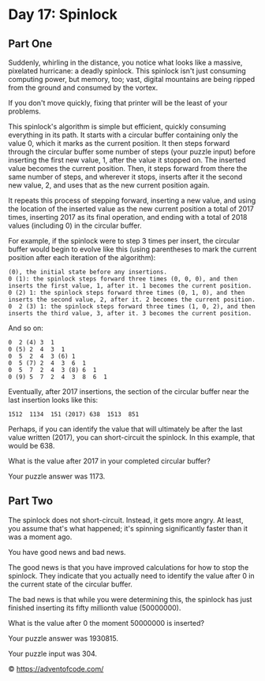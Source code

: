 # Day 17: Spinlock

## Part One

Suddenly, whirling in the distance, you notice what looks like a massive, pixelated hurricane: a deadly spinlock. This spinlock isn't just consuming computing power, but memory, too; vast, digital mountains are being ripped from the ground and consumed by the vortex.

If you don't move quickly, fixing that printer will be the least of your problems.

This spinlock's algorithm is simple but efficient, quickly consuming everything in its path. It starts with a circular buffer containing only the value 0, which it marks as the current position. It then steps forward through the circular buffer some number of steps (your puzzle input) before inserting the first new value, 1, after the value it stopped on. The inserted value becomes the current position. Then, it steps forward from there the same number of steps, and wherever it stops, inserts after it the second new value, 2, and uses that as the new current position again.

It repeats this process of stepping forward, inserting a new value, and using the location of the inserted value as the new current position a total of 2017 times, inserting 2017 as its final operation, and ending with a total of 2018 values (including 0) in the circular buffer.

For example, if the spinlock were to step 3 times per insert, the circular buffer would begin to evolve like this (using parentheses to mark the current position after each iteration of the algorithm):

```
(0), the initial state before any insertions.
0 (1): the spinlock steps forward three times (0, 0, 0), and then inserts the first value, 1, after it. 1 becomes the current position.
0 (2) 1: the spinlock steps forward three times (0, 1, 0), and then inserts the second value, 2, after it. 2 becomes the current position.
0  2 (3) 1: the spinlock steps forward three times (1, 0, 2), and then inserts the third value, 3, after it. 3 becomes the current position.
```

And so on:

```
0  2 (4) 3  1
0 (5) 2  4  3  1
0  5  2  4  3 (6) 1
0  5 (7) 2  4  3  6  1
0  5  7  2  4  3 (8) 6  1
0 (9) 5  7  2  4  3  8  6  1
```

Eventually, after 2017 insertions, the section of the circular buffer near the last insertion looks like this:

```
1512  1134  151 (2017) 638  1513  851
```

Perhaps, if you can identify the value that will ultimately be after the last value written (2017), you can short-circuit the spinlock. In this example, that would be 638.

What is the value after 2017 in your completed circular buffer?

Your puzzle answer was 1173.

## Part Two

The spinlock does not short-circuit. Instead, it gets more angry. At least, you assume that's what happened; it's spinning significantly faster than it was a moment ago.

You have good news and bad news.

The good news is that you have improved calculations for how to stop the spinlock. They indicate that you actually need to identify the value after 0 in the current state of the circular buffer.

The bad news is that while you were determining this, the spinlock has just finished inserting its fifty millionth value (50000000).

What is the value after 0 the moment 50000000 is inserted?

Your puzzle answer was 1930815.

Your puzzle input was 304.

:copyright: https://adventofcode.com/